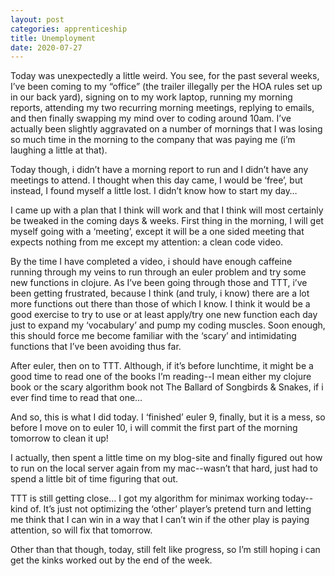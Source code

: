 ```yaml
---
layout: post 
categories: apprenticeship
title: Unemployment
date: 2020-07-27
---
```


Today was unexpectedly a little weird.  You see, for the past several weeks, I’ve been coming to my “office” (the trailer illegally per the HOA rules set up in our back yard), signing on to my work laptop, running my morning reports, attending my two recurring morning meetings, replying to emails, and then finally swapping my mind over to coding around 10am.  I’ve actually been slightly aggravated on a number of mornings that I was losing so much time in the morning to the company that was paying me (i’m laughing a little at that).  

Today though, i didn’t have a morning report to run and I didn’t have any meetings to attend.  I thought when this day came, I would be ‘free’, but instead, I found myself a little lost.  I didn’t know how to start my day…  

I came up with a plan that I think will work and that I think will most certainly be tweaked in the coming days & weeks.  First thing in the morning, I will get myself going with a ‘meeting’, except it will be a one sided meeting that expects nothing from me except my attention: a clean code video.  

By the time I have completed a video, i should have enough caffeine running through my veins to run through an euler problem and try some new functions in clojure.  As I’ve been going through those and TTT, i’ve been getting frustrated, because I think (and truly, i know) there are a lot more functions out there than those of which I know.  I think it would be a good exercise to try to use or at least apply/try one new function each day just to expand my ‘vocabulary’ and pump my coding muscles. Soon enough, this should force me become familiar with the ‘scary’ and intimidating functions that I’ve been avoiding thus far.

After euler, then on to TTT.  Although, if it’s before lunchtime, it might be a good time to read one of the books I’m reading--I mean either my clojure book or the scary algorithm book not The Ballard of Songbirds & Snakes, if i ever find time to read that one…

And so, this is what I did today.  I ‘finished’ euler 9, finally, but it is a mess, so before I move on to euler 10, i will commit the first part of the morning tomorrow to clean it up!

I actually, then spent a little time on my blog-site and finally figured out how to run on the local server again from my mac--wasn’t that hard, just had to spend a little bit of time figuring that out.

TTT is still getting close…  I got my algorithm for minimax working today--kind of.  It’s just not optimizing the ‘other’ player’s pretend turn and letting me think that I can win in a way that I can’t win if the other play is paying attention, so will fix that tomorrow.  

Other than that though, today, still felt like progress, so I’m still hoping i can get the kinks worked out by the end of the week.
